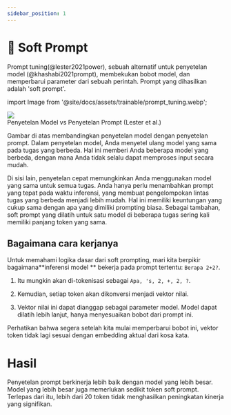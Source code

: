```yaml
---
sidebar_position: 1
---
```


# 🔴 Soft Prompt

Prompt tuning(@lester2021power), sebuah alternatif untuk penyetelan model (@khashabi2021prompt), membekukan bobot model, dan memperbarui parameter dari sebuah perintah. Prompt yang dihasilkan adalah 'soft prompt'.


import Image from '@site/docs/assets/trainable/prompt_tuning.webp';

<div style={{textAlign: 'center'}}>
  <img src={Image} style={{width: "500px"}}/>
</div>

<div style={{textAlign: 'center'}}>
Penyetelan Model vs Penyetelan Prompt (Lester et al.)
</div>

Gambar di atas membandingkan penyetelan model dengan penyetelan prompt. Dalam penyetelan model, Anda menyetel ulang model yang sama pada tugas yang berbeda. Hal ini memberi Anda beberapa model yang berbeda, dengan mana Anda tidak selalu dapat memproses input secara mudah.

Di sisi lain, penyetelan cepat memungkinkan Anda menggunakan model yang sama untuk semua tugas. Anda hanya perlu menambahkan prompt yang tepat pada waktu inferensi, yang membuat pengelompokan lintas tugas yang berbeda menjadi lebih mudah. Hal ini memiliki keuntungan yang cukup sama dengan apa yang dimiliki prompting biasa. Sebagai tambahan, soft prompt yang dilatih untuk satu model di beberapa tugas sering kali memiliki panjang token yang sama.

## Bagaimana cara kerjanya

Untuk memahami logika dasar dari soft prompting, mari kita berpikir bagaimana**inferensi model ** bekerja pada prompt tertentu: `Berapa 2+2?`.

1) Itu mungkin akan di-tokenisasi sebagai `Apa, 's, 2, +, 2, ?`.

2) Kemudian, setiap token akan dikonversi menjadi vektor nilai.

3) Vektor nilai ini dapat dianggap sebagai parameter model. Model dapat dilatih lebih lanjut, hanya menyesuaikan bobot dari prompt ini.

Perhatikan bahwa segera setelah kita mulai memperbarui bobot ini, vektor token tidak lagi sesuai dengan embedding aktual dari kosa kata.

# Hasil

Penyetelan prompt berkinerja lebih baik dengan model yang lebih besar. Model yang lebih besar juga memerlukan sedikit token soft prompt. Terlepas dari itu, lebih dari 20 token tidak menghasilkan peningkatan kinerja yang signifikan.